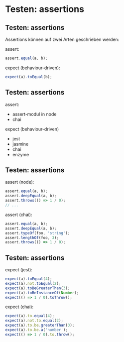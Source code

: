 # Testen: assertions

## Testen: assertions

Assertions können auf zwei Arten geschrieben werden:

assert:

```js
assert.equal(a, b);
```

expect (behaviour-driven):

```js
expect(a).toEqual(b);
```

## Testen: assertions

assert:

- assert-modul in node
- chai

expect (behaviour-driven)

- jest
- jasmine
- chai
- enzyme

## Testen: assertions

assert (node):

```js
assert.equal(a, b);
assert.deepEqual(a, b);
assert.throws(() => 1 / 0);
// ...
```

assert (chai):

```js
assert.equal(a, b);
assert.deepEqual(a, b);
assert.typeOf(foo, 'string');
assert.lengthOf(foo, 3);
assert.throws(() => 1 / 0);
```

## Testen: assertions

expect (jest):

```js
expect(a).toEqual(4);
expect(a).not.toEqual(2);
expect(a).toBeGreaterThan(3);
expect(a).toBeInstanceOf(Number);
expect(() => 1 / 0).toThrow();
```

expect (chai):

```js
expect(a).to.equal(4);
expect(a).not.to.equal(2);
expect(a).to.be.greaterThan(3);
expect(a).to.be.a('number');
expect(() => 1 / 0).to.throw();
```

